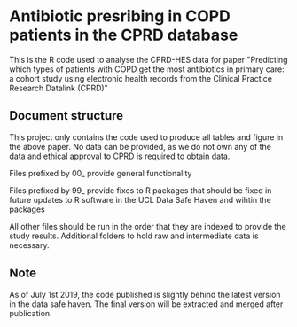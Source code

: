 # Antibiotic presribing in COPD patients in the CPRD database
This is the R code used to analyse the CPRD-HES data for paper "Predicting which types of patients with COPD get the most antibiotics in primary care: a cohort study using electronic health records from the Clinical Practice Research Datalink (CPRD)"

## Document structure
This project only contains the code used to produce all tables and figure in the above paper. No data can be provided, as we do not own any of the data and ethical approval to CPRD is required to obtain data. 

Files prefixed by 00_ provide general functionality

Files prefixed by 99_ provide fixes to R packages that should be fixed in future updates to R software in the UCL Data Safe Haven and wihtin the packages

All other files should be run in the order that they are indexed to provide the study results. Additional folders to hold raw and intermediate data is necessary. 

## Note
As of July 1st 2019, the code published is slightly behind the latest version in the data safe haven. The final version will be extracted and merged after publication.
